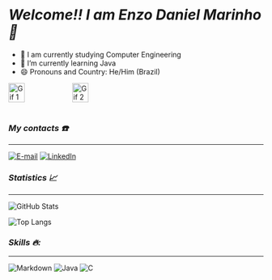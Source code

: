 # *Welcome!! I am Enzo Daniel Marinho 👋*

- 🔭 I am currently studying Computer Engineering
- 🌱 I’m currently learning Java
- 😄 Pronouns and Country: He/Him (Brazil)

<div style="display: flex;">
  <img src="https://github.com/enzzodani/enzzodani/assets/135847182/3bb0617c-3bdf-40cd-8e8d-1d5a1dfde8ae" alt="Gif 1" style="width: 25%;">
  <img src="https://github.com/enzzodani/enzzodani/assets/135847182/e415a3ac-a926-4e92-a466-52585d585c9c" alt="Gif 2" style="width: 25%;">
</div><br/>
  
### *My contacts ☎️*
---
[![E-mail](https://img.shields.io/badge/-Email-000?style=for-the-badge&logo=microsoft-outlook&logoColor=E94D5F)](mailto:gomes.enzodani@gmail.com)
[![LinkedIn](https://img.shields.io/badge/-LinkedIn-000?style=for-the-badge&logo=linkedin&logoColor=30A3DC)](https://www.linkedin.com/in/enzzodani/)

### *Statistics 📈*
---
![GitHub Stats](https://github-readme-stats.vercel.app/api?username=enzzodani&theme=transparent&bg_color=000&border_color=30A3DC&show_icons=true&icon_color=30A3DC&title_color=E94D5F&text_color=FFF)

![Top Langs](https://github-readme-stats-git-masterrstaa-rickstaa.vercel.app/api/top-langs/?username=enzzodani&layout=compact&bg_color=000&border_color=30A3DC&title_color=E94D5F&text_color=FFF)


### *Skills 🔥:*
---

![Markdown](https://img.shields.io/badge/Markdown-000?style=for-the-badge&logo=markdown)
![Java](https://img.shields.io/badge/Java-000?style=for-the-badge&logo=java)
![C](https://img.shields.io/badge/C-000?style=for-the-badge&logo=c)





